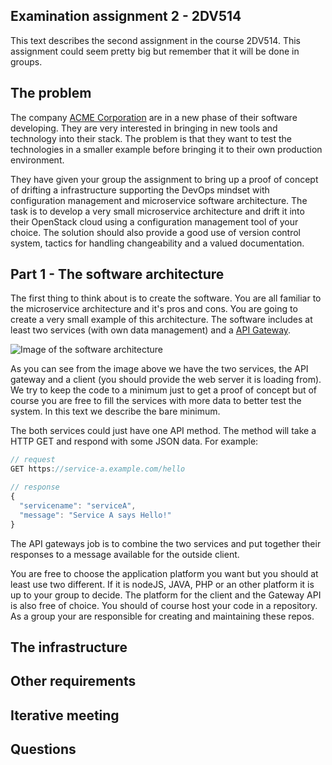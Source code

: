 ## Examination assignment 2 - 2DV514

This text describes the second assignment in the course 2DV514. This assignment could seem pretty big but remember that it will be done in groups.



## The problem
The company  [ACME Corporation](https://en.wikipedia.org/wiki/Acme_Corporation) are in a new phase of their software developing. They are very interested in bringing in new tools and technology into their stack. The problem is that they want to test the technologies in a smaller example before bringing it to their own production environment.

They have given your group the assignment to bring up a proof of concept of drifting a infrastructure supporting the DevOps mindset with configuration management and microservice software architecture. The task is to develop a very small microservice architecture and drift it into their OpenStack cloud using a configuration management tool of your choice. The solution should also provide a good use of version control system, tactics for handling changeability and a valued documentation.

## Part 1 - The software architecture
The first thing to think about is to create the software. You are all familiar to the microservice architecture and it's pros and cons. You are going to create a very small example of this architecture. The software includes at least two services (with own data management) and a [API Gateway](http://microservices.io/patterns/apigateway.html).

![Image of the software architecture](#)


As you can see from the image above we have the two services, the API gateway and a client (you should provide the web server it is loading from). We try to keep the code to a minimum just to get a proof of concept but of course you are free to fill the services with more data to better test the system. In this text we describe the bare minimum.

The both services could just have one API method. The method will take a HTTP GET and respond with some JSON data. For example:

```javascript
// request
GET https://service-a.example.com/hello

// response
{
  "servicename": "serviceA",
  "message": "Service A says Hello!"
}
```

The API gateways job is to combine the two services and put together their responses to a message available for the outside client.

You are free to choose the application platform you want but you should at least use two different. If it is nodeJS, JAVA, PHP or an other platform it is up to your group to decide. The platform for the client and the Gateway API is also free of choice. You should of course host your code in a repository. As a group your are responsible for creating and maintaining these repos.

## The infrastructure


## Other requirements


## Iterative meeting


## Questions
